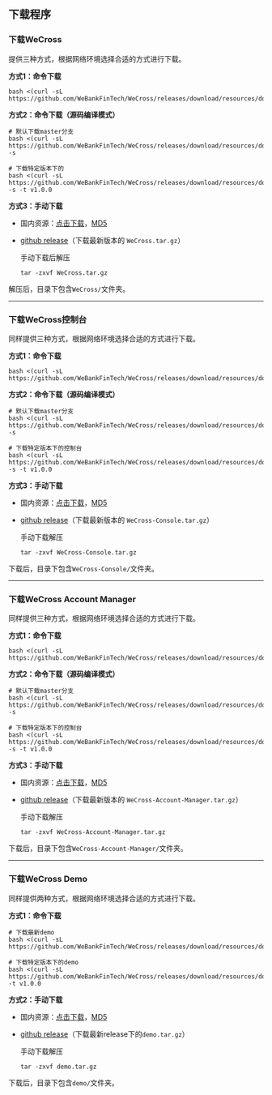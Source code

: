 ## 下载程序

### 下载WeCross

提供三种方式，根据网络环境选择合适的方式进行下载。

**方式1：命令下载**

``` shell
bash <(curl -sL https://github.com/WeBankFinTech/WeCross/releases/download/resources/download_wecross.sh)
```

**方式2：命令下载（源码编译模式）**

``` shell
# 默认下载master分支
bash <(curl -sL https://github.com/WeBankFinTech/WeCross/releases/download/resources/download_wecross.sh) -s

# 下载特定版本下的
bash <(curl -sL https://github.com/WeBankFinTech/WeCross/releases/download/resources/download_wecross.sh) -s -t v1.0.0
```

**方式3：手动下载**

* 国内资源：[点击下载](https://osp-1257653870.cos.ap-guangzhou.myqcloud.com/WeCross/WeCross/v1.0.0/WeCross.tar.gz)，[MD5](https://osp-1257653870.cos.ap-guangzhou.myqcloud.com/WeCross/WeCross/v1.0.0/WeCross.tar.gz.md5)

* [github release](https://github.com/WeBankFinTech/WeCross/releases)（下载最新版本的 `WeCross.tar.gz`）

  手动下载后解压

  ``` shell
  tar -zxvf WeCross.tar.gz
  ```

解压后，目录下包含`WeCross/`文件夹。

<hr>

### 下载WeCross控制台

同样提供三种方式，根据网络环境选择合适的方式进行下载。

**方式1：命令下载**

```shell
bash <(curl -sL https://github.com/WeBankFinTech/WeCross/releases/download/resources/download_console.sh)
```

**方式2：命令下载（源码编译模式）**

```shell
# 默认下载master分支
bash <(curl -sL https://github.com/WeBankFinTech/WeCross/releases/download/resources/download_console.sh) -s

# 下载特定版本下的控制台
bash <(curl -sL https://github.com/WeBankFinTech/WeCross/releases/download/resources/download_console.sh) -s -t v1.0.0
```

**方式3：手动下载**

- 国内资源：[点击下载](https://osp-1257653870.cos.ap-guangzhou.myqcloud.com/WeCross/WeCross-Console/v1.0.0/WeCross-Console.tar.gz)，[MD5](https://osp-1257653870.cos.ap-guangzhou.myqcloud.com/WeCross/WeCross-Console/v1.0.0/WeCross-Console.tar.gz.md5)

- [github release](https://github.com/WeBankFinTech/WeCross-Console/releases)（下载最新版本的 `WeCross-Console.tar.gz`）

  手动下载解压

  ```shell
  tar -zxvf WeCross-Console.tar.gz
  ```

下载后，目录下包含`WeCross-Console/`文件夹。

<hr>

### 下载WeCross Account Manager

同样提供三种方式，根据网络环境选择合适的方式进行下载。

**方式1：命令下载**

```shell
bash <(curl -sL https://github.com/WeBankFinTech/WeCross/releases/download/resources/download_account_manager.sh)
```

**方式2：命令下载（源码编译模式）**

```shell
# 默认下载master分支
bash <(curl -sL https://github.com/WeBankFinTech/WeCross/releases/download/resources/download_account_manager.sh) -s

# 下载特定版本下的控制台
bash <(curl -sL https://github.com/WeBankFinTech/WeCross/releases/download/resources/download_account_manager.sh) -s -t v1.0.0
```

**方式3：手动下载**

- 国内资源：[点击下载](https://osp-1257653870.cos.ap-guangzhou.myqcloud.com/WeCross/WeCross-Account-Manager/v1.0.0/WeCross-Account-Manager.tar.gz)，[MD5](https://osp-1257653870.cos.ap-guangzhou.myqcloud.com/WeCross/WeCross-Account-Manager/v1.0.0/WeCross-Account-Manager.tar.gz.md5)

- [github release](https://github.com/WeBankFinTech/WeCross-Account-Manager/releases)（下载最新版本的 `WeCross-Account-Manager.tar.gz`）

  手动下载解压

  ```shell
  tar -zxvf WeCross-Account-Manager.tar.gz
  ```

下载后，目录下包含`WeCross-Account-Manager/`文件夹。

<hr>

### 下载WeCross Demo

同样提供两种方式，根据网络环境选择合适的方式进行下载。

**方式1：命令下载**

```shell
# 下载最新demo
bash <(curl -sL https://github.com/WeBankFinTech/WeCross/releases/download/resources/download_demo.sh)

# 下载特定版本下的demo
bash <(curl -sL https://github.com/WeBankFinTech/WeCross/releases/download/resources/download_demo.sh) -t v1.0.0
```

**方式2：手动下载**

- 国内资源：[点击下载](https://osp-1257653870.cos.ap-guangzhou.myqcloud.com/WeCross/Demo/v1.0.0/demo.tar.gz)，[MD5](https://osp-1257653870.cos.ap-guangzhou.myqcloud.com/WeCross/Demo/v1.0.0/demo.tar.gz.md5)

- [github release](https://github.com/WeBankFinTech/WeCross/releases)（下载最新release下的`demo.tar.gz`）

  手动下载解压

  ```shell
  tar -zxvf demo.tar.gz
  ```

下载后，目录下包含`demo/`文件夹。

